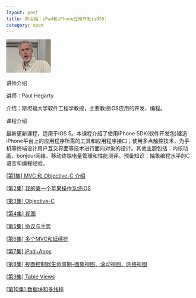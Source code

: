 ```yaml
---
layout: post
title: 斯坦福：iPad和iPhone应用开发(iOS5)
category: open
---
```

<img class="cover" alt="201205231357294b512" src="/images/2013/01/201205231357294b512.jpg" width="120" height="90" />

讲师介绍

讲师：Paul Hegarty

介绍：斯坦福大学软件工程学教授，主要教授iOS应用的开发、编程。

课程介绍

最新更新课程，适用于iOS 5。本课程介绍了使用iPhone SDK(软件开发包)建造iPhone平台上的应用程序所需的工具和应用程序接口；使用多点触控技术，为手机等终端设计用户互交界面等技术进行面向对象的设计。其他主题包括：内核动画、bonjour网络、移动终端电量管理和性能测评。预备知识：抽象编程水平的C语言和编程经验。

<a title="斯坦福：iPad和iPhone应用开发(iOS5)-[第1集] MVC 和 Objective-C 介绍" href="/stamford-ipad-iphone-ios5-lesson-1" target="_blank">[第1集] MVC 和 Objective-C 介绍</a>

<a title="斯坦福：iPad和iPhone应用开发(iOS5)-[第2集] 我的第一个苹果操作系统iOS" href="/stamford-ipad-iphone-ios5-lesson-2" target="_blank">[第2集] 我的第一个苹果操作系统iOS</a>

<a title="斯坦福：iPad和iPhone应用开发(iOS5)-[第3集] Objective-C" href="/stamford-ipad-iphone-ios5-lesson-3" target="_blank">[第3集] Objective-C</a>

<a title="斯坦福：iPad和iPhone应用开发(iOS5)-[第4集] 视图" href="/stamford-ipad-iphone-ios5-lesson-4" target="_blank">[第4集] 视图</a>

<a title="斯坦福：iPad和iPhone应用开发(iOS5)-[第5集] 协议与手势" href="/stamford-ipad-iphone-ios5-lesson-5" target="_blank">[第5集] 协议与手势</a>

<a title="斯坦福：iPad和iPhone应用开发(iOS5)-[第6集] 多个MVC和延续符" href="/stamford-ipad-iphone-ios5-lesson-6" target="_blank">[第6集] 多个MVC和延续符</a>

<a title="斯坦福：iPad和iPhone应用开发(iOS5)-[第7集] iPad+Apps" href="/stamford-ipad-iphone-ios5-lesson-7" target="_blank">[第7集] iPad+Apps</a>

<a title="斯坦福：iPad和iPhone应用开发(iOS5)-[第8集] 视图控制器生命周期-图象视图、滚动视图、网络视图" href="/stamford-ipad-iphone-ios5-lesson-8" target="_blank">[第8集] 视图控制器生命周期-图象视图、滚动视图、网络视图</a>

<a title="斯坦福：iPad和iPhone应用开发(iOS5)-[第9集] Table Views" href="/stamford-ipad-iphone-ios5-lesson-9" target="_blank">[第9集] Table Views</a>

<a title="斯坦福：iPad和iPhone应用开发(iOS5)-[第10集] 数据块和多线程" href="/stamford-ipad-iphone-ios5-lesson-10" target="_blank">[第10集] 数据块和多线程</a>
